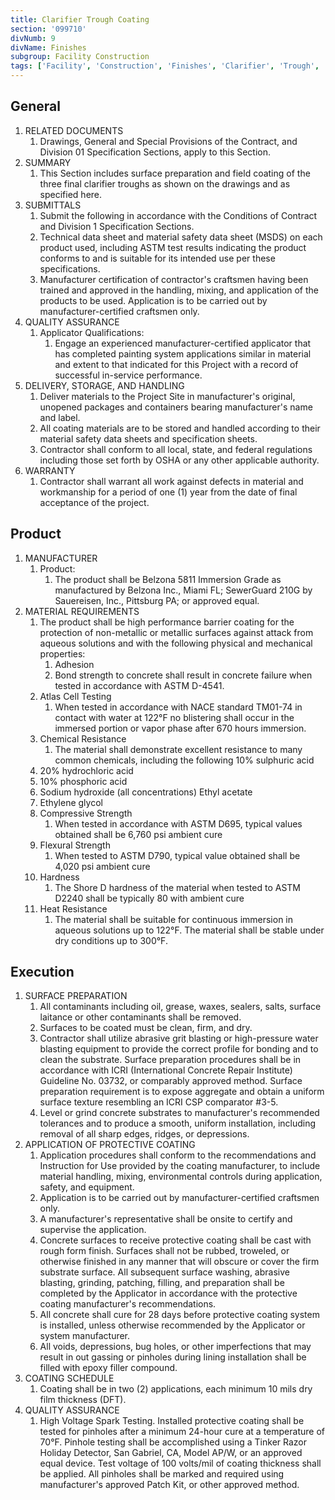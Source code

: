 ```yaml
---
title: Clarifier Trough Coating
section: '099710'
divNumb: 9
divName: Finishes
subgroup: Facility Construction
tags: ['Facility', 'Construction', 'Finishes', 'Clarifier', 'Trough', 'Coating']
---
```


## General

1. RELATED DOCUMENTS
   1. Drawings, General and Special Provisions of the Contract, and Division 01 Specification Sections, apply to this Section.
2. SUMMARY
   1. This Section includes surface preparation and field coating of the three final clarifier troughs as shown on the drawings and as specified here.
3. SUBMITTALS
   1. Submit the following in accordance with the Conditions of Contract and Division 1 Specification Sections.
   2. Technical data sheet and material safety data sheet (MSDS) on each product used, including ASTM test results indicating the product conforms to and is suitable for its intended use per these specifications.
   3. Manufacturer certification of contractor's craftsmen having been trained and approved in the handling, mixing, and application of the products to be used. Application is to be carried out by manufacturer-certified craftsmen only.
4. QUALITY ASSURANCE
   1. Applicator Qualifications:
      1. Engage an experienced manufacturer-certified applicator that has completed painting system applications similar in material and extent to that indicated for this Project with a record of successful in-service performance.
5. DELIVERY, STORAGE, AND HANDLING
   1. Deliver materials to the Project Site in manufacturer's original, unopened packages and containers bearing manufacturer's name and label.
   2. All coating materials are to be stored and handled according to their material safety data sheets and specification sheets.
   3. Contractor shall conform to all local, state, and federal regulations including those set forth by OSHA or any other applicable authority.
6. WARRANTY
   1. Contractor shall warrant all work against defects in material and workmanship for a period of one (1) year from the date of final acceptance of the project.

## Product

1. MANUFACTURER
   1. Product:
      1. The product shall be Belzona 5811 Immersion Grade as manufactured by Belzona Inc., Miami FL; SewerGuard 210G by Sauereisen, Inc., Pittsburg PA; or approved equal.
2. MATERIAL REQUIREMENTS
   1. The product shall be high performance barrier coating for the protection of non-metallic or metallic surfaces against attack from aqueous solutions and with the following physical and mechanical properties:
      1. Adhesion
      1. Bond strength to concrete shall result in concrete failure when tested in accordance with ASTM D-4541.
   2. Atlas Cell Testing
      1. When tested in accordance with NACE standard TM01-74 in contact with water at 122°F no blistering shall occur in the immersed portion or vapor phase after 670 hours immersion.
   3. Chemical Resistance
      1. The material shall demonstrate excellent resistance to many common chemicals, including the following 10% sulphuric acid
   4. 20% hydrochloric acid
   5. 10% phosphoric acid
   6. Sodium hydroxide (all concentrations) Ethyl acetate
   7. Ethylene glycol
   8. Compressive Strength
      1. When tested in accordance with ASTM D695, typical values obtained shall be 6,760 psi ambient cure
   9. Flexural Strength
      1. When tested to ASTM D790, typical value obtained shall be 4,020 psi ambient cure
   10. Hardness
       1. The Shore D hardness of the material when tested to ASTM D2240 shall be typically 80 with ambient cure
   11. Heat Resistance
       1. The material shall be suitable for continuous immersion in aqueous solutions up to 122°F. The material shall be stable under dry conditions up to 300°F.

## Execution

1. SURFACE PREPARATION
   1. All contaminants including oil, grease, waxes, sealers, salts, surface laitance or other contaminants shall be removed.
   1. Surfaces to be coated must be clean, firm, and dry.
   1. Contractor shall utilize abrasive grit blasting or high-pressure water blasting equipment to provide the correct profile for bonding and to clean the substrate. Surface preparation procedures shall be in accordance with ICRI (International Concrete Repair Institute) Guideline No. 03732, or comparably approved method. Surface preparation requirement is to expose aggregate and obtain a uniform surface texture resembling an ICRI CSP comparator #3-5.
   1. Level or grind concrete substrates to manufacturer's recommended tolerances and to produce a smooth, uniform installation, including removal of all sharp edges, ridges, or depressions.
2. APPLICATION OF PROTECTIVE COATING
   1. Application procedures shall conform to the recommendations and Instruction for Use provided by the coating manufacturer, to include material handling, mixing, environmental controls during application, safety, and equipment.
   1. Application is to be carried out by manufacturer-certified craftsmen only.
   1. A manufacturer's representative shall be onsite to certify and supervise the application.
   1. Concrete surfaces to receive protective coating shall be cast with rough form finish. Surfaces shall not be rubbed, troweled, or otherwise finished in any manner that will obscure or cover the firm substrate surface. All subsequent surface washing, abrasive blasting, grinding, patching, filling, and preparation shall be completed by the Applicator in accordance with the protective coating manufacturer's recommendations.
   1. All concrete shall cure for 28 days before protective coating system is installed, unless otherwise recommended by the Applicator or system manufacturer.
   1. All voids, depressions, bug holes, or other imperfections that may result in out gassing or pinholes during lining installation shall be filled with epoxy filler compound.
3. COATING SCHEDULE
   1. Coating shall be in two (2) applications, each minimum 10 mils dry film thickness (DFT).
4. QUALITY ASSURANCE
   1. High Voltage Spark Testing. Installed protective coating shall be tested for pinholes after a minimum 24-hour cure at a temperature of 70°F. Pinhole testing shall be accomplished using a Tinker Razor Holiday Detector, San Gabriel, CA, Model AP/W, or an approved equal device. Test voltage of 100 volts/mil of coating thickness shall be applied. All pinholes shall be marked and required using manufacturer's approved Patch Kit, or other approved method.
